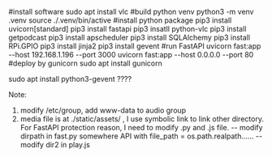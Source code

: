 #install software
sudo apt install vlc
#build python venv 
python3 -m venv .venv
source ./.venv/bin/active
#install python package
pip3 install uvicorn[standard]
pip3 install fastapi
pip3 insatll python-vlc
pip3 install getpodcast
pip3 install apscheduler
pip3 install SQLAlchemy
pip3 install RPi.GPIO
pip3 install jinja2
pip3 install gevent
#run FastAPI
uvicorn fast:app --host 192.168.1.196 --port 3000
uvicorn fast:app --host 0.0.0.0 --port 80
#deploy by gunicorn
sudo apt install gunicorn



sudo apt install python3-gevent ????

Note:
1. modify /etc/group,  add www-data to audio group
2. media file is at ./static/assets/ , I use symbolic link to link other directory. For FastAPI protection reason,  I need to modify  .py and .js file.
  -- modify dirpath in fast.py  somewhere API with file_path = os.path.realpath......
  -- modify dir2 in play.js   

